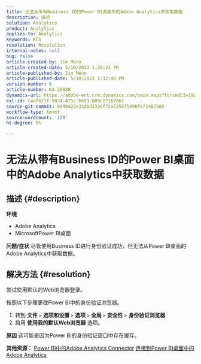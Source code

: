 ```yaml
---
title: 无法从带有Business ID的Power BI桌面中的Adobe Analytics中获取数据
description: 描述
solution: Analytics
product: Analytics
applies-to: Analytics
keywords: KCS
resolution: Resolution
internal-notes: null
bug: false
article-created-by: Jim Menn
article-created-date: 5/10/2023 1:20:21 PM
article-published-by: Jim Menn
article-published-date: 5/10/2023 1:32:40 PM
version-number: 6
article-number: KA-20988
dynamics-url: https://adobe-ent.crm.dynamics.com/main.aspx?forceUCI=1&pagetype=entityrecord&etn=knowledgearticle&id=0153d469-35ef-ed11-8849-6045bd006295
exl-id: c4af621f-5834-475c-b659-880c2716786c
source-git-commit: 8d40422e31d6d132ef72a7255f5490fe72487505
workflow-type: tm+mt
source-wordcount: '129'
ht-degree: 5%

---
```


# 无法从带有Business ID的Power BI桌面中的Adobe Analytics中获取数据

## 描述 {#description}


<b>环境</b>

- Adobe Analytics
- MicrosoftPower BI桌面




<b>问题/症状</b>
尽管使用Business ID进行身份验证成功，但无法从Power BI桌面的Adobe Analytics中获取数据。


## 解决方法 {#resolution}


尝试使用默认的Web浏览器登录。

按照以下步骤更改Power BI中的身份验证浏览器。

1. 转到 <b>文件</b> `>`  <b>选项和设置</b> `>`  <b>选项</b> `>`  <b>全局</b> `>`  <b>安全性</b> `>`  <b>身份验证浏览器</b>.
2. 启用 <b>使用我的默认Web浏览器</b> 选项。


<b>原因</b>
这可能是因为Power BI的身份验证窗口中存在缓存。

<b>其他资源：</b>
[Power BI中的Adobe Analytics Connector](https://experienceleague.adobe.com/docs/analytics-learn/tutorials/integrations/power-bi/adobe-analytics-connector-in-power-bi.html?lang=en)
[连接到Power BI桌面中的Adobe Analytics](https://learn.microsoft.com/en-us/power-bi/connect-data/desktop-connect-adobe-analytics)

